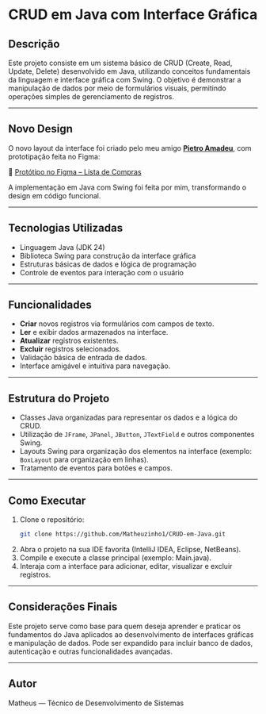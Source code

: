 # CRUD em Java com Interface Gráfica

## Descrição

Este projeto consiste em um sistema básico de CRUD (Create, Read, Update, Delete) desenvolvido em Java, utilizando conceitos fundamentais da linguagem e interface gráfica com Swing. O objetivo é demonstrar a manipulação de dados por meio de formulários visuais, permitindo operações simples de gerenciamento de registros.

---

## Novo Design

O novo layout da interface foi criado pelo meu amigo **[Pietro Amadeu](https://github.com/Pietrolazz)**, com prototipação feita no Figma:

🔗 [Protótipo no Figma – Lista de Compras](https://www.figma.com/design/22bO2dm5Xb7qD3GovCNvHr/Lista-de-compras---Matheus?node-id=0-1&p=f)

A implementação em Java com Swing foi feita por mim, transformando o design em código funcional.

---

## Tecnologias Utilizadas

- Linguagem Java (JDK 24)
- Biblioteca Swing para construção da interface gráfica
- Estruturas básicas de dados e lógica de programação
- Controle de eventos para interação com o usuário

---

## Funcionalidades

- **Criar** novos registros via formulários com campos de texto.
- **Ler** e exibir dados armazenados na interface.
- **Atualizar** registros existentes.
- **Excluir** registros selecionados.
- Validação básica de entrada de dados.
- Interface amigável e intuitiva para navegação.

---

## Estrutura do Projeto

- Classes Java organizadas para representar os dados e a lógica do CRUD.
- Utilização de `JFrame`, `JPanel`, `JButton`, `JTextField` e outros componentes Swing.
- Layouts Swing para organização dos elementos na interface (exemplo: `BoxLayout` para organização em linhas).
- Tratamento de eventos para botões e campos.

---

## Como Executar

1. Clone o repositório:
   ```bash
   git clone https://github.com/Matheuzinho1/CRUD-em-Java.git
   ```
2. Abra o projeto na sua IDE favorita (IntelliJ IDEA, Eclipse, NetBeans).
3. Compile e execute a classe principal (exemplo: Main.java).
4. Interaja com a interface para adicionar, editar, visualizar e excluir registros.

---

## Considerações Finais

Este projeto serve como base para quem deseja aprender e praticar os fundamentos do Java aplicados ao 
desenvolvimento de interfaces gráficas e manipulação de dados. Pode ser expandido para incluir banco de dados, 
autenticação e outras funcionalidades avançadas.

---

## Autor 

Matheus — Técnico de Desenvolvimento de Sistemas
